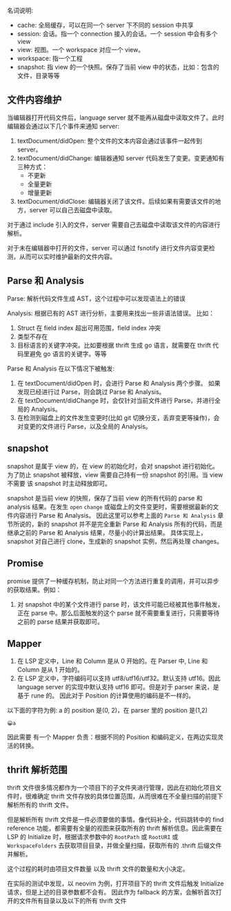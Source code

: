 ##

名词说明:

- cache: 全局缓存，可以在同一个 server 下不同的 session 中共享
- session: 会话。指一个  connection 接入的会话。一个 session 中会有多个 view
- view: 视图。一个 workspace 对应一个 view。
- workspace: 指一个工程
- snapshot: 指 view 的一个快照。保存了当前 view 中的状态，比如：包含的文件，目录等等

## 文件内容维护

当编辑器打开代码文件后，language server 就不能再从磁盘中读取文件了。此时编辑器会通过以下几个事件来通知 server:

1. textDocument/didOpen: 整个文件的文本内容会通过该事件一起传到 server。
2. textDocument/didChange: 编辑器通知 server 代码发生了变更。变更通知有三种方式：
   - 不更新
   - 全量更新
   - 增量更新
3. textDocument/didClose: 编辑器关闭了该文件。后续如果有需要该文件的地方，server 可以自己去磁盘中读取。

对于通过 include 引入的文件，server 需要自己去磁盘中读取该文件的内容进行解析。

对于未在编辑器中打开的文件，server 可以通过 fsnotify 进行文件内容变更检测，从而可以实时维护最新的文件内容。

## Parse 和 Analysis

Parse: 解析代码文件生成 AST，这个过程中可以发现语法上的错误

Analysis:  根据已有的 AST 进行分析，主要用来找出一些非语法错误。 比如：

1. Struct 在 field index 超出可用范围，field index 冲突
2. 类型不存在
3. 目标语言的关键字冲突。比如要根据 thrift 生成 go 语言，就需要在 thrift 代码里避免 go 语言的关键字。等等

Parse 和 Analysis 在以下情况下被触发:

1. 在 textDocument/didOpen 时，会进行 Parse 和 Analysis 两个步骤。 如果发现已经进行过 Parse，则会跳过 Parse 和 Analysis。
2. 在 textDocument/didChange 时，会仅针对当前文件进行 Parse，并进行全局的 Analysis。
3. 在检测到磁盘上的文件发生变更时(比如 git 切换分支，丢弃变更等操作)，会对变更的文件进行 Parse，以及全局的 Analysis。

## snapshot 

snapshot 是属于 view 的，在 view 的初始化时，会对 snapshot 进行初始化。为了防止 snapshot 被释放，view 需要自己持有一份 snapshot 的引用。当 view 不需要
该 snapshot 时主动释放即可。

snapshot 是当前 view 的快照，保存了当前 view 的所有代码的 parse 和 analysis 结果。在发生 `open` `change` 或磁盘上的文件变更时，需要根据最新的文件内容进行 Parse 和 Analysis。
因此这里可以参考上面的 `Parse 和 Analysis` 章节所说的，新的 snapshot 并不是完全重新 Parse 和 Analysis 所有的代码，而是继承之前的 Parse 和 Analysis 结果，尽量小的计算出结果。
具体实现上，snapshot 对自己进行 clone，生成新的 snapshot 实例，然后再处理 changes。

## Promise

promise 提供了一种缓存机制，防止对同一个方法进行重复的调用，并可以异步的获取结果。例如：

1. 对 snapshot 中的某个文件进行 parse 时，该文件可能已经被其他事件触发，正在 parse 中。那么后面触发的这个 parse 就不需要重复进行，只需要等待之前的 parse 结果并获取即可。

## Mapper

1. 在 LSP 定义中，Line 和 Column 是从 0 开始的。在 Parser 中, Line 和 Column 是从 1 开始的。
2. 在 LSP 定义中，字符编码可以支持 utf8/utf16/utf32。默认支持 utf16。因此 language server 的实现中默认支持 utf16 即可。但是对于 parser 来说，是基于 rune 的。
因此对于 Position 的计算使用的编码是不一样的。

以下面的字符为例: a 的 position 是(0, 2)，在 parser 里的 position 是(1,2)
```
😀a
```

因此需要 有一个 Mapper 负责：根据不同的 Position 和编码定义，在两边实现灵活的转换。

## thrift 解析范围

thrift 文件很多情况都作为一个项目下的子文件夹进行管理，因此在初始化项目文件时，很难确定 thrift 文件存放的具体位置范围，从而很难在不全量扫描的前提下解析所有的 thrift 文件。

但是解析所有 thrift 文件是一件必须要做的事情。像代码补全，代码跳转中的 find reference 功能，都需要有全量的视图来获取所有的 thrift 解析信息。因此需要在 LSP 的 Initialize 时，根据请求参数中的 `RootPath` 或 `RootURI` 或 `WorkspaceFolders` 去获取项目目录，并做全量扫描，获取所有的 .thrift 后缀文件并解析。

这个过程的耗时由项目文件数量 以及 thrift 文件的数量和大小决定。

在实际的测试中发现，以 neovim 为例，打开项目下的 thrift 文件后触发 Initialize 请求，但是上述的目录参数都不会有。 因此作为 fallback 的方案，会解析首次打开的文件所有目录以及以下的所有 thrift 文件
